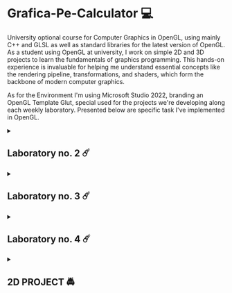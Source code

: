 # Grafica-Pe-Calculator 💻

University optional course for Computer Graphics in OpenGL, using mainly C++ and GLSL as well as standard libraries for the latest version of OpenGL. As a student using OpenGL at university, I work on simple 2D and 3D projects to learn the fundamentals of graphics programming. This hands-on experience is invaluable for helping me understand essential concepts like the rendering pipeline, transformations, and shaders, which form the backbone of modern computer graphics.

As for the Environment I'm using Microsoft Studio 2022, branding an OpenGL Template Glut, special used for the projects we're developing along each weekly laboratory. Presented below are specific task I've implemented in OpenGL.

<details>
  <summary>
    <h2>Laboratory no. 2 ☄️ </h2> 
  </summary>

  1. Color different primitives using a switch case in the shader and as a plus they should change colors randomly.
     <details>
       <summary>Click to see the results 🌟</summary>
       <div align="center">  
         <img width="100%" alt="image" src="https://github.com/user-attachments/assets/b8e09449-5840-446d-841f-09e5c16c8945">
       </div>
       <div align="center">  
         <img width="100%" alt="image" src="https://github.com/user-attachments/assets/ca7adbb4-c553-42ca-9b94-63fe8117950f">
       </div>
     </details>

  2. Draw a front-facing triangle and a back-facing triangle using different rendering options. 
     For example, the front-facing triangle should be drawn with the FILL option and shaded with a gradient, while the back-facing triangle should use a different option and be colored with a single, uniform color.
     <details>
       <summary>Click to see the results 🌟</summary>
       <div align="center">  
         <img width="100%" alt="image" src="https://github.com/user-attachments/assets/1d8c7bc2-5fda-4d3e-939d-e36f56e0464f">
       </div>
     </details>
</details>

<details>
  <summary>
    <h2>Laboratory no. 3 ☄️</h2>
  </summary>

  1. Choose 𝑎, 𝑏 > 100. Draw two polygons, P1 (convex) and P2 (concave), both positioned within the rectangle [0,a]×[0,b] 
     (meaning the x-coordinates of the vertices are between 0 and a, and the y-coordinates are between 0 and b). 
     For the concave polygon, use an appropriate triangulation for rendering.
     <details>
       <summary>Click to see the results 🌟</summary>
       <div align="center">  
         <img width="100%" alt="image" src="https://github.com/user-attachments/assets/23cabc66-a443-4139-8db3-1c446d825e2d">
       </div>
     </details>

  2. The background should be a gradient.
     <details>
       <summary>Click to see the results 🌟</summary>
       <div align="center">  
         <img width="100%" alt="image" src="https://github.com/user-attachments/assets/de1b21ef-f861-4ed9-aa2f-c19de77b0772">
       </div>
     </details>

  3. Draw both P1 and P2, as well as the figure obtained by applying one of the following transformations: 
     (a) rotation centered "between" P1 and P2, or 
     (b) scaling along arbitrary axes. 
     Specify how you implemented the composition of transformations – either by multiplying the matrices in the shader or by performing matrix multiplication in the main program.
     <details>
       <summary>Click to see the results 🌟</summary>
       <div align="center">  
         <img width="100%" alt="image" src="https://github.com/user-attachments/assets/0134f547-c6c8-4bbf-8040-5738c45eaba4">
       </div>
     </details>
</details>

<details>
  <summary>
    <h2>Laboratory no. 4 ☄️</h2>
  </summary>

  1. Using `glDrawElements()` with indexed vertices, draw the figure below.
     <details>
       <summary>Click to see the results 🌟</summary>
       <div align="center">  
         <img width="100%" alt="image" src="https://github.com/user-attachments/assets/f3479dae-9820-465b-8fcb-f9259b1fcdbd">
       </div>
     </details>

  1.1. Generate 𝑛 points (where 𝑛=8,10,12—choose a value) on two concentric circles centered at the origin, 
       and then draw an outline similar to the one below (in this example 𝑛=8; adapt the outline based on your chosen value). 
       - **Hint**: Points on a circle with center 𝑂 and radius 𝑟 can be represented as:
         - 𝑥 = 𝑟 cos(𝜃)  
         - 𝑦 = 𝑟 sin(𝜃)  
         where 𝜃 is in [0, 2𝜋). Select 𝜃 values in the form `2𝑘𝜋/𝑛`, with 𝑘 = 0, 1, 2, …, 𝑛−1 to obtain 𝑛 points on the circle (forming a regular 𝑛-sided polygon).
     <details>
       <summary>Click to see the results 🌟</summary>
         <div align="center">  
           <img width="100%" alt="image" src="https://github.com/user-attachments/assets/a4b3f63d-269f-44c0-bbed-5c3350983927">
         </div>
     </details>

  2. Create a simple drawing (e.g., a house and tree) using two VAOs or two VBOs.
     <details>
       <summary>Click to see the results 🌟</summary>
       <div align="center">  
         <img width="100%" alt="image" src="https://github.com/user-attachments/assets/acf3e88f-44bc-41ef-b04a-a66e03f08125">
       </div>
     </details>

  3. In the initial source code which currently only draws a square:
     - Add matrices for a scaling transformation with factors `(2.0, 0.5)` and a translation vector `(100, 100)`. 
     - Be sure to update the shader as needed. Then, draw both of the following in the same scene:
       - **Object 1**: A color blend object, created by applying the scaling first and then the translation.
       - **Object 2**: A textured object, created by applying the translation first and then the scaling.
     <details>
       <summary>Click to see the results 🌟</summary>
       <div align="center">  
         <img width="100%" alt="image" src="https://github.com/user-attachments/assets/38845da6-60db-42c4-b896-cab9dd69a53b">
       </div>
     </details>
</details>

<details>
  <summary>
    <h2>2D PROJECT 🚔</h2>
  </summary>
      <details>
        <summary><h3>Description</h3></summary>
          The project simulates a traffic scene in which a car 🚗 attempts to safely overtake another vehicle on a road, using OpenGL graphics. The program visually represents an animated road with multiple moving cars. Each car has its own characteristics for positioning, speed, and behavior, while the central action of the simulation focuses on the overtaking attempt of a vehicle ahead.<br>
          The program manages animations, collisions 💥, and the synchronization of car movements, creating a realistic traffic atmosphere. Additionally, the road and background provide visual context, while textures and rotations enhance the realism of the scene.<br>
          To add complexity to the project, the overtaking maneuver is triggered by the user, via a mouse 🖱️ or touchpad click 🌠. As an additional element, the simulation includes an oncoming car driving in the opposite lane. <br>
          If the user’s action leads to a collision 💥 with the oncoming car during the overtaking attempt, an accident occurs, causing the oncoming car to be thrown off the road. Subsequently, a police car 🚓 appears and stops at the scene of the accident. Conversely, if the overtaking maneuver is completed successfully, all cars continue their respective trajectories. <br>
      </details>
</details>
